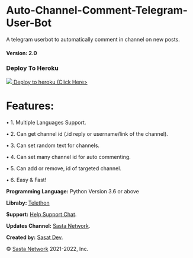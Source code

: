 # Auto-Channel-Comment-Telegram-User-Bot
A telegram userbot to automatically comment in channel on new posts.
<h4>Version: 2.0</h4>

<h3> Deploy To Heroku</h3>
<a href="https://heroku.com/deploy?template=https://github.com/SastaDev/Auto-Channel-Comment-Telegram-User-Bot/">
<img src="https://logos-download.com/wp-content/uploads/2016/09/Heroku_logo.png">
</img>
<a href="https://heroku.com/deploy?template=https://github.com/SastaDev/Auto-Channel-Comment-Telegram-User-Bot/">Deploy to heroku (Click Here></a>
</a>

<h1>Features:</h1>
<p>• 1. Multiple Languages Support.</p>
<p>• 2. Can get channel id (.id reply or username/link of the channel).</p>
<p>• 3. Can set random text for channels.</p>
<p>• 4. Can set many channel id for auto commenting.</p>
<p>• 5. Can add or remove, id of targeted channel.</p>
<p>• 6. Easy & Fast!</p>

<b>Programming Language:</b> Python Version 3.6 or above

<b>Libraby:</b> <a href="https://telegram.me/telethonupdates">Telethon</a>

<b>Support:</b> <a href="https://telegram.me/SastaSupport">Help Support Chat</a>.

<b>Updates Channel:</b> <a href="https://telegram.me/SastaNetwork">Sasta Network</a>.

<b>Created by:</b> <a href="https://telegram.me/SastaDev">Sasat Dev</a>.

© <a href="https://telegram.me/SastaNetwork">Sasta Network</a> 2021-2022, Inc.
